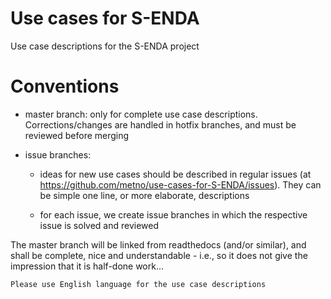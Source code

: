 # Use cases for S-ENDA
Use case descriptions for the S-ENDA project

# Conventions

* master branch: only for complete use case descriptions. Corrections/changes are handled in hotfix
  branches, and must be reviewed before merging
* issue branches: 

    * ideas for new use cases should be described in regular issues (at
      https://github.com/metno/use-cases-for-S-ENDA/issues). They can be simple one line, or more
      elaborate, descriptions

    * for each issue, we create issue branches in which the respective issue is solved and reviewed

The master branch will be linked from readthedocs (and/or similar), and shall be complete, nice and
understandable - i.e., so it does not give the impression that it is half-done work...

    Please use English language for the use case descriptions
